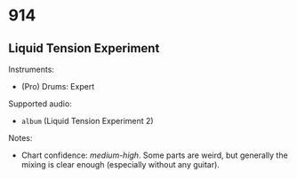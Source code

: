 # 914

## Liquid Tension Experiment

Instruments:

  * (Pro) Drums: Expert

Supported audio:

  * `album` (Liquid Tension Experiment 2)

Notes:

  * Chart confidence: *medium-high*. Some parts are weird, but generally the
    mixing is clear enough (especially without any guitar).
